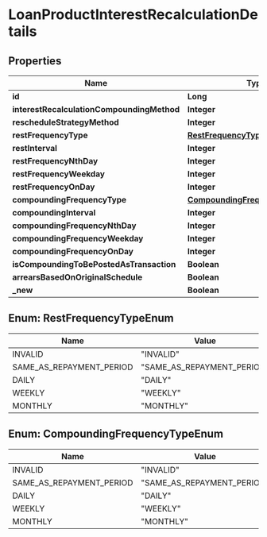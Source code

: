 

# LoanProductInterestRecalculationDetails

## Properties

Name | Type | Description | Notes
------------ | ------------- | ------------- | -------------
**id** | **Long** |  |  [optional]
**interestRecalculationCompoundingMethod** | **Integer** |  |  [optional]
**rescheduleStrategyMethod** | **Integer** |  |  [optional]
**restFrequencyType** | [**RestFrequencyTypeEnum**](#RestFrequencyTypeEnum) |  |  [optional]
**restInterval** | **Integer** |  |  [optional]
**restFrequencyNthDay** | **Integer** |  |  [optional]
**restFrequencyWeekday** | **Integer** |  |  [optional]
**restFrequencyOnDay** | **Integer** |  |  [optional]
**compoundingFrequencyType** | [**CompoundingFrequencyTypeEnum**](#CompoundingFrequencyTypeEnum) |  |  [optional]
**compoundingInterval** | **Integer** |  |  [optional]
**compoundingFrequencyNthDay** | **Integer** |  |  [optional]
**compoundingFrequencyWeekday** | **Integer** |  |  [optional]
**compoundingFrequencyOnDay** | **Integer** |  |  [optional]
**isCompoundingToBePostedAsTransaction** | **Boolean** |  |  [optional]
**arrearsBasedOnOriginalSchedule** | **Boolean** |  |  [optional]
**_new** | **Boolean** |  |  [optional]



## Enum: RestFrequencyTypeEnum

Name | Value
---- | -----
INVALID | &quot;INVALID&quot;
SAME_AS_REPAYMENT_PERIOD | &quot;SAME_AS_REPAYMENT_PERIOD&quot;
DAILY | &quot;DAILY&quot;
WEEKLY | &quot;WEEKLY&quot;
MONTHLY | &quot;MONTHLY&quot;



## Enum: CompoundingFrequencyTypeEnum

Name | Value
---- | -----
INVALID | &quot;INVALID&quot;
SAME_AS_REPAYMENT_PERIOD | &quot;SAME_AS_REPAYMENT_PERIOD&quot;
DAILY | &quot;DAILY&quot;
WEEKLY | &quot;WEEKLY&quot;
MONTHLY | &quot;MONTHLY&quot;




